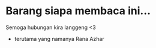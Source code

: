 # Barang siapa membaca ini... 
Semoga hubungan kira langgeng <3

- terutama yang namanya Rana Azhar
